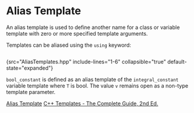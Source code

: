 # Alias Template

An alias template is used to define another name for a class or variable template with zero or more specified template arguments.

Templates can be aliased using the `using` keyword:

```c++
```
{src="AliasTemplates.hpp" include-lines="1-6" collapsible="true" default-state="expanded"}

`bool_constant` is defined as an alias template of the `integral_constant` variable template where `T` is bool.
The value `v` remains open as a non-type template parameter.

<seealso>
    <category ref="cppreference">
        <a href="https://en.cppreference.com/w/cpp/language/type_alias">Alias Template</a>
    </category>
    <category ref="reading">
        <a href="http://www.tmplbook.com/">C++ Templates - The Complete Guide, 2nd Ed.</a>
    </category>
</seealso>
